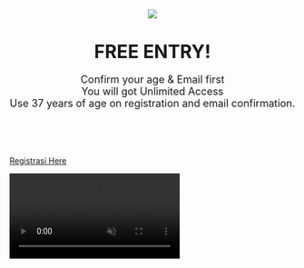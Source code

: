 
<!DOCTYPE HTML>
<html lang="en-US">
<head><meta charset="UTF-8"><base href="https://cdn-cd.akamaized.net">
<title>Free Sex Cam For You</title>
<meta name="viewport" content="user-scalable=false, initial-scale=1.0, maximum-scale=1.0"> <link href="/images/favicon.ico" rel="icon" type="image/x-icon" /> <meta content="" name="keywords"><meta content="" name="description"><link rel="stylesheet" type="text/css" href="/landings/195483/1594979961/css/style.css?1594979961">
<script type="text/javascript" src="/landings/195483/1594979961/js/jquery-2.2.4.min.js?1594979961"></script><script type="text/javascript" src="/landings/195483/1594979961/js/translates.js?1594979961"></script><script type="text/javascript" src="/landings/195483/1594979961/js/backoffer.js?1594979961"></script></head>
<body style="" ><div class="main"><div class="stepbox"><div class="step step-1 current"><div class="step__inner"> <div class="h"> 		<center><img src="/landings/192800/1592293259/images/logo__1_.png"></center>	 		</div>
<div class="step__inner"><div class="flashy"><h1><center><font size="6">FREE ENTRY!</font><center></h1></div><div class="flashy"> 	
<center><font size="4">Confirm your age & Email first</font></center> 	
<center><font size="4">You will got Unlimited Access</font></center> 	
<center><font size="4">Use 37 years of age on registration and email confirmation.</font></center> 	<br><br/> 	<br><br/> 	 	</div>
<div class="step__footer"><div class="btnbox"><a class="btn btn--primary btn-fin btn-Registrasi Here btn-fin" href="https://bit.ly/Join-whatsapp-me"> 	
<p> Registrasi Here </p> </a></div></div></div></div></div></div><div class="progress"><div class="bar"></div></div><div class="videobgbox"><video class="video" loop="" autoplay="" muted="" playsinline=""><source src="/landings/197478/1599635347/images/backvideo-rd1.webm" type="video/mp4"></video></div><div class="coub"><h2> </script></body></html> 	 
